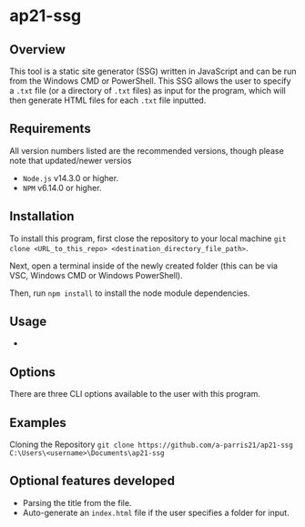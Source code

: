 # ap21-ssg

## Overview

This tool is a static site generator (SSG) written in JavaScript and can be run from the Windows CMD or PowerShell.
This SSG allows the user to specify a `.txt` file (or a directory of `.txt` files) as input for the program, which will then generate HTML files for each `.txt` file inputted.

## Requirements

All version numbers listed are the recommended versions, though please note that updated/newer versios 
- `Node.js` v14.3.0 or higher.
- `NPM` v6.14.0 or higher.

## Installation
To install this program, first close the repository to your local machine `git clone <URL_to_this_repo> <destination_directory_file_path>`.

Next, open a terminal inside of the newly created folder (this can be via VSC, Windows CMD or Windows PowerShell).

Then, run `npm install` to install the node module dependencies.

## Usage

- 

## Options

There are three CLI options available to the user with this program.

## Examples

Cloning the Repository
`git clone https://github.com/a-parris21/ap21-ssg C:\Users\<username>\Documents\ap21-ssg`

## Optional features developed

- Parsing the title from the file.
- Auto-generate an `index.html` file if the user specifies a folder for input.

